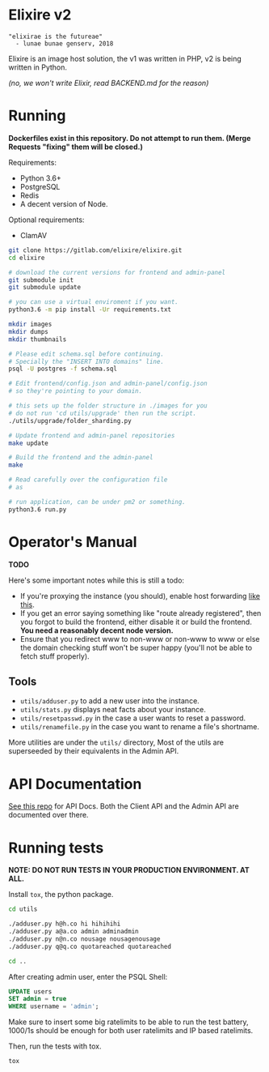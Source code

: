 Elixire v2
==========

```
"elixirae is the futureae"
  - lunae bunae genserv, 2018
```

Elixire is an image host solution, the v1 was written in PHP,
v2 is being written in Python.

*(no, we won't write Elixir, read BACKEND.md for the reason)*

# Running

**Dockerfiles exist in this repository. Do not attempt to run them.
(Merge Requests "fixing" them will be closed.)**

Requirements:
 - Python 3.6+
 - PostgreSQL
 - Redis
 - A decent version of Node.

Optional requirements:
 - ClamAV

```bash
git clone https://gitlab.com/elixire/elixire.git
cd elixire

# download the current versions for frontend and admin-panel
git submodule init
git submodule update

# you can use a virtual enviroment if you want.
python3.6 -m pip install -Ur requirements.txt

mkdir images
mkdir dumps
mkdir thumbnails

# Please edit schema.sql before continuing.
# Specially the "INSERT INTO domains" line.
psql -U postgres -f schema.sql

# Edit frontend/config.json and admin-panel/config.json
# so they're pointing to your domain.

# this sets up the folder structure in ./images for you
# do not run 'cd utils/upgrade' then run the script.
./utils/upgrade/folder_sharding.py

# Update frontend and admin-panel repositories
make update

# Build the frontend and the admin-panel
make 

# Read carefully over the configuration file
# as 

# run application, can be under pm2 or something.
python3.6 run.py
```

# Operator's Manual

**TODO**

Here's some important notes while this is still a todo:

- If you're proxying the instance (you should), enable host forwarding [like this](https://old-s.ave.zone/fjt.png).
- If you get an error saying something like "route already registered", then you forgot to build the frontend, either disable it or build the frontend. **You need a reasonably decent node version.**
- Ensure that you redirect www to non-www or non-www to www or else the domain checking stuff won't be super happy (you'll not be able to fetch stuff properly).

## Tools

 - `utils/adduser.py` to add a new user into the instance.
 - `utils/stats.py` displays neat facts about your instance.
 - `utils/resetpasswd.py` in the case a user wants to reset a password.
 - `utils/renamefile.py` in the case you want to rename a file's shortname.

More utilities are under the `utils/` directory, Most of the utils are
superseeded by their equivalents in the Admin API.

# API Documentation

[See this repo](https://gitlab.com/elixire/api-docs) for API Docs.
Both the Client API and the Admin API are documented over there.

# Running tests

**NOTE: DO NOT RUN TESTS IN YOUR PRODUCTION ENVIRONMENT. AT ALL.**

Install `tox`, the python package.

```bash
cd utils

./adduser.py h@h.co hi hihihihi
./adduser.py a@a.co admin adminadmin
./adduser.py n@n.co nousage nousagenousage
./adduser.py q@q.co quotareached quotareached

cd ..
```

After creating admin user, enter the PSQL Shell:
```sql
UPDATE users
SET admin = true
WHERE username = 'admin';
```

Make sure to insert some big ratelimits to be able to run
the test battery, 1000/1s should be enough for both user ratelimits
and IP based ratelimits.

Then, run the tests with tox.
```bash
tox
```
